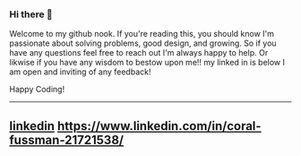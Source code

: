 ### Hi there 👋

Welcome to my github nook. If you're reading this, you should know I'm passionate about solving problems, good design, and growing. So if you have any questions feel free to reach out I'm always happy to help. Or likwise if you have any wisdom to bestow upon me!! my linked in is below I am open and inviting of any feedback!

Happy Coding!

---

[linkedin](https://cloud.githubusercontent.com/assets/17016297/18839848/0fc7e74e-83d2-11e6-8c6a-277fc9d6e067.png)
 https://www.linkedin.com/in/coral-fussman-21721538/
---
